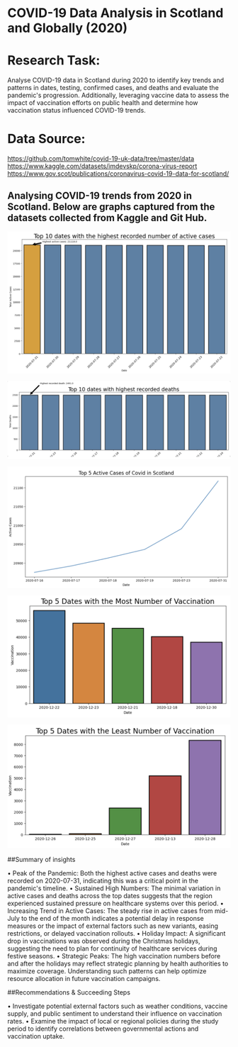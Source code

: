 # COVID-19 Data Analysis in Scotland and Globally (2020)

# Research Task: 
Analyse COVID-19 data in Scotland during 2020 to identify key trends and patterns in dates, testing, confirmed cases, and deaths and evaluate the pandemic's progression. Additionally, leveraging vaccine data to assess the impact of vaccination efforts on public health and determine how vaccination status influenced COVID-19 trends.

# Data Source: 
https://github.com/tomwhite/covid-19-uk-data/tree/master/data
https://www.kaggle.com/datasets/imdevskp/corona-virus-report
https://www.gov.scot/publications/coronavirus-covid-19-data-for-scotland/

## Analysing COVID-19 trends from 2020 in Scotland. Below are graphs captured from the datasets collected from Kaggle and Git Hub.
![image alt](https://github.com/stanley-fok/COVID-19-Data-Visualisation/blob/a905f2ccdd63c124c184acb48d2c959eb57b29dd/1.png)

![image alt](https://github.com/stanley-fok/COVID-19-Data-Visualisation/blob/01525830dbe5057412dd31587341de74f969e653/2.png)

![image alt](https://github.com/stanley-fok/COVID-19-Data-Visualisation/blob/01525830dbe5057412dd31587341de74f969e653/3.png)

![image alt](https://github.com/stanley-fok/COVID-19-Data-Visualisation/blob/01525830dbe5057412dd31587341de74f969e653/4.png)

![image alt](https://github.com/stanley-fok/COVID-19-Data-Visualisation/blob/01525830dbe5057412dd31587341de74f969e653/5.png)


##Summary of insights  

• Peak of the Pandemic: Both the highest active cases and deaths were recorded on 2020-07-31, indicating this was a critical point in the pandemic's timeline.
• Sustained High Numbers: The minimal variation in active cases and deaths across the top dates suggests that the region experienced sustained pressure on healthcare systems over this period.
• Increasing Trend in Active Cases: The steady rise in active cases from mid-July to the end of the month indicates a potential delay in response measures or the impact of external factors such as new variants, easing restrictions, or delayed vaccination rollouts.
• Holiday Impact: A significant drop in vaccinations was observed during the Christmas holidays, suggesting the need to plan for continuity of healthcare services during festive seasons.
• Strategic Peaks: The high vaccination numbers before and after the holidays may reflect strategic planning by health authorities to maximize coverage. Understanding such patterns can help optimize resource allocation in future vaccination campaigns.

##Recommendations & Succeeding Steps

• Investigate potential external factors such as weather conditions, vaccine supply, and public sentiment to understand their influence on vaccination rates.
• Examine the impact of local or regional policies during the study period to identify correlations between governmental actions and vaccination uptake.
